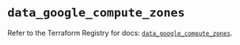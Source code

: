 # `data_google_compute_zones`

Refer to the Terraform Registry for docs: [`data_google_compute_zones`](https://registry.terraform.io/providers/hashicorp/google-beta/6.4.0/docs/data-sources/google_compute_zones).
